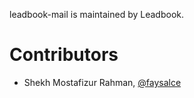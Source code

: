 leadbook-mail is maintained by Leadbook.

# Contributors

* Shekh Mostafizur Rahman, [@faysalce](https://github.com/faysalce)
